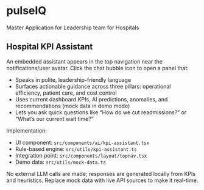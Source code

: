 # pulseIQ
Master Application for Leadership team for Hospitals

## Hospital KPI Assistant

An embedded assistant appears in the top navigation near the notifications/user avatar. Click the chat bubble icon to open a panel that:

- Speaks in polite, leadership-friendly language
- Surfaces actionable guidance across three pillars: operational efficiency, patient care, and cost control
- Uses current dashboard KPIs, AI predictions, anomalies, and recommendations (mock data in demo mode)
- Lets you ask quick questions like “How do we cut readmissions?” or “What’s our current wait time?”

Implementation:

- UI component: `src/components/ai/kpi-assistant.tsx`
- Rule-based engine: `src/utils/kpi-assistant.ts`
- Integration point: `src/components/layout/topnav.tsx`
- Demo data: `src/utils/mock-data.ts`

No external LLM calls are made; responses are generated locally from KPIs and heuristics. Replace mock data with live API sources to make it real-time.
